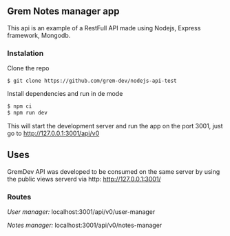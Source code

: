 ## Grem Notes manager app

This api is an example of a RestFull API made using Nodejs, Express framework, Mongodb.

### Instalation
Clone the repo
```
$ git clone https://github.com/grem-dev/nodejs-api-test
```

Install dependencies and run in de mode
``` bash
$ npm ci
$ npm run dev
```

This will start the development server and run the app on the port 3001, just go to http://127.0.0.1:3001/api/v0 

## Uses
GremDev API was developed to be consumed on the same server by using the public views serverd via http: http://127.0.0.1:3001/

### Routes
*User manager:* localhost:3001/api/v0/user-manager

*Notes manager:* localhost:3001/api/v0/notes-manager

